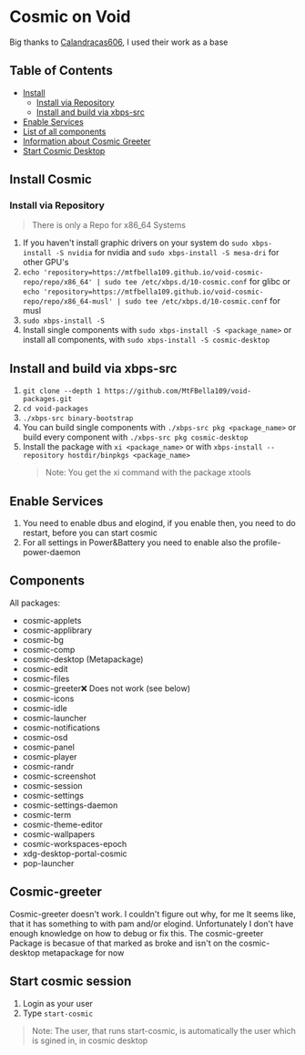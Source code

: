 # Cosmic on Void
Big thanks to [Calandracas606](https://github.com/Calandracas606), I used their work as a base

## Table of Contents

- [Install](#install-cosmic)
  - [Install via Repository](#install-via-repository)
  - [Install and build via xbps-src](#install-and-build-via-xbps-src)
- [Enable Services](#enable-services)
- [List of all components](#components)
- [Information about Cosmic Greeter](#cosmic-greeter)
- [Start Cosmic Desktop](#start-cosmic-session)

## Install Cosmic
### Install via Repository
> There is only a Repo for x86_64 Systems
1. If you haven't install graphic drivers on your system do `sudo xbps-install -S nvidia` for nvidia and `sudo xbps-install -S mesa-dri` for other GPU's
2. `echo 'repository=https://mtfbella109.github.io/void-cosmic-repo/repo/x86_64' | sudo tee /etc/xbps.d/10-cosmic.conf` for glibc or `echo 'repository=https://mtfbella109.github.io/void-cosmic-repo/repo/x86_64-musl' | sudo tee /etc/xbps.d/10-cosmic.conf` for musl
3. `sudo xbps-install -S`
4. Install single components with `sudo xbps-install -S <package_name>` or install all components, with `sudo xbps-install -S cosmic-desktop` 

## Install and build via xbps-src
1. `git clone --depth 1 https://github.com/MtFBella109/void-packages.git`
2. `cd void-packages`
3. `./xbps-src binary-bootstrap`
4. You can build single components with `./xbps-src pkg <package_name>` or build every component with `./xbps-src pkg cosmic-desktop`
5. Install the package with `xi <package_name>` or with `xbps-install --repository hostdir/binpkgs <package_name>`
   > Note: You get the xi command with the package xtools

## Enable Services
1. You need to enable dbus and elogind, if you enable then, you need to do restart, before you can start cosmic
2. For all settings in Power&Battery you need to enable also the profile-power-daemon
   
## Components
All packages:
- cosmic-applets
- cosmic-applibrary
- cosmic-bg
- cosmic-comp
- cosmic-desktop (Metapackage)
- cosmic-edit
- cosmic-files
- cosmic-greeter❌ Does not work (see below)
- cosmic-icons
- cosmic-idle
- cosmic-launcher
- cosmic-notifications
- cosmic-osd
- cosmic-panel
- cosmic-player
- cosmic-randr
- cosmic-screenshot
- cosmic-session
- cosmic-settings
- cosmic-settings-daemon
- cosmic-term
- cosmic-theme-editor
- cosmic-wallpapers
- cosmic-workspaces-epoch
- xdg-desktop-portal-cosmic
- pop-launcher

## Cosmic-greeter
Cosmic-greeter doesn't work. I couldn't figure out why, for me It seems like, that it has something to with pam and/or elogind. Unfortunately I don't have enough knowledge on how to debug or fix this.
The cosmic-greeter Package is becasue of that marked as broke and isn't on the cosmic-desktop metapackage for now

## Start cosmic session
1. Login as your user
2. Type `start-cosmic`
> Note: The user, that runs start-cosmic, is automatically the user which is sgined in, in cosmic desktop
